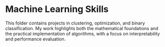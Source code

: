 # Machine Learning Skills

This folder contains projects in clustering, optimization, and binary classification. My work highlights both the mathematical foundations and the practical implementation of algorithms, with a focus on interpretability and performance evaluation.
